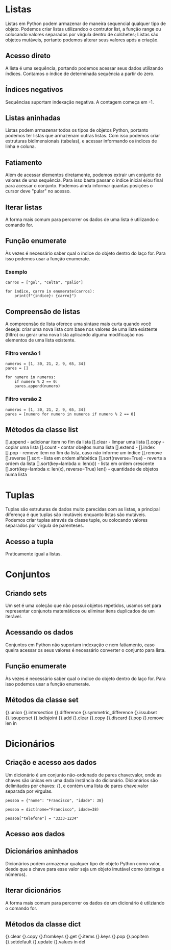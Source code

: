 # Listas
Listas em Python podem armazenar de maneira sequencial qualquer tipo de objeto. Podemos criar listas utilizandoo o contrutor list, a função range ou colocando valores separados por vírgula dentro de colchetes; Listas são objetos mutáveis, portanto podemos alterar seus valores após a criação.

## Acesso direto
A lista é uma sequência, portando podemos acessar seus dados utilizando índices. Contamos o índice de determinada sequência a partir do zero.

## Índices negativos
Sequências suportam indexação negativa. A contagem começa em -1.

## Listas aninhadas
Listas podem armazenar todos os tipos de objetos Python, portanto podemos ter listas que armazenam outras listas. Com isso podemos criar estruturas bidimensionais (tabelas), e acessar informando os índices de linha e coluna.

## Fatiamento
Além de acessar elementos diretamente, podemos extrair um conjunto de valores de uma sequência. Para isso basta passar o índice inicial e/ou final para acessar o conjunto. Podemos ainda informar quantas posições o cursor deve "pular" no acesso.

## Iterar listas
A forma mais comum para percorrer os dados de uma lista é utilizando o comando for.

## Função enumerate
Às vezes é necessário saber qual o índice do objeto dentro do laço for. Para isso podemos usar a função enumerate.

### Exemplo
```
carros = ["gol", "celta", "palio"]

for indice, carro in enumerate(carros):
    print(f"{indice}: {carro}")
```
## Compreensão de listas
A compreensão de lista oferece uma sintaxe mais curta quando você deseja: criar uma nova lista com base nos valores de uma lista existente (filtro) ou gerar uma nova lista aplicando alguma modificação nos elementos de uma lista existente.

### Filtro versão 1
```
numeros = [1, 30, 21, 2, 9, 65, 34]
pares = []

for numero in numeros:
    if numero % 2 == 0:
    pares.append(numero)
```
### Filtro versão 2
```
numeros = [1, 30, 21, 2, 9, 65, 34]
pares = [numero for numero in numeros if numero % 2 == 0]
```
## Métodos da classe list
[].append - adicionar item no fim da lista
[].clear - limpar uma lista
[].copy - copiar uma lista
[].count - contar obejtos numa lista
[].extend - 
[].index
[].pop - remove item no fim da lista, caso não informe um índice
[].remove
[].reverse
[].sort - lista em ordem alfabética
[].sort(reverse=True) - reverte a ordem da lista
[].sort(key=lambda x: len(x)) - lista em ordem crescente
[].sort(key=lambda x: len(x), reverse=True)
len() - quantidade de objetos numa lista

# Tuplas
Tuplas são estruturas de dados muito parecidas com as listas, a principal diferença é que tuplas são imutáveis enquanto listas são mutáveis. Podemos criar tuplas através da classe tuple, ou colocando valores separados por vírgula de parenteses.

## Acesso a tupla
Praticamente igual a listas.

# Conjuntos
## Criando sets
Um set é uma coleção que não possui objetos repetidos, usamos set para representar conjunots matemáticos ou eliminar itens duplicados de um iterável.

## Acessando os  dados
Conjuntos em Python não suportam indexação e nem fatiamento, caso queira acessar os seus valores é necessário converter o conjunto para lista.

## Função enumerate
Às vezes é necessário saber qual o índice do objeto dentro do laço for. Para isso podemos usar a função enumerate.

## Métodos da classe set
{}.union
{}.intersection
{}.difference
{}.symmetric_difference
{}.issubset
{}.issuperset
{}.isdisjoint
{}.add
{}.clear
{}.copy
{}.discard
{}.pop
{}.remove
len
in

# Dicionários
## Criação e acesso aos dados
Um dicionário é um conjunto não-ordenado de pares chave:valor, onde as chaves são únicas em uma dada instância do dicionário. Dicionários são delimitados por chaves: {}, e contém uma lista de pares chave:valor separada por vírgulas.
```
pessoa = {"nome": "Francisco", "idade": 38}

pessoa = dict(nome="Francisco", idade=38)

pessoa["telefone"] = "3333-1234"
```
## Acesso aos dados
## Dicionários aninhados
Dicionários podem armazenar qualquer tipo de objeto Python como valor, desde que a chave para esse valor seja um objeto imutável como (strings e números).
## Iterar dicionários
A forma mais comum para percorrer os dados de um dicionário é utilziando o comando for.
## Métodos da classe dict
{}.clear
{}.copy
{}.fromkeys
{}.get
{}.items
{}.keys
{}.pop
{}.popitem
{}.setdefault
{}.update
{}.values
in
del
